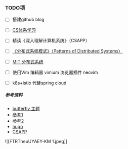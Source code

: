 ### TODO项

- [ ] 搭建github blog
- [ ] [CS体系学习](https://csdiy.wiki/)
- [ ] 精读《深入理解计算机系统》（CSAPP）
- [ ] [《分布式系统模式》（Patterns of Distributed Systems）](https://martinfowler.com/articles/patterns-of-distributed-systems/)
- [ ] [MIT 分布式系统](https://www.bilibili.com/video/BV1R7411t71W?p=1) 
- [ ] 使用Vim 编辑器  vimium 浏览器插件 neovim
- [ ] k8s+istio 代替spring cloud


##### 参考资料
- [butterfly 主题](https://github.com/jerryc127/hexo-theme-butterfly)
- [参考1](https://yafine-blog.cn/posts/4ab2.html)
- [参考2](https://ouoholly.github.io/post/build-github-hexo-butterfly-record/#7-2-3-Post-Front-matter)
- [hugo](https://cloud.tencent.com/developer/article/1769218)
- [CSAPP](https://www.bilibili.com/video/BV1iW411d7hd)


![[FTRTheuUYAEY-KM 1.jpeg]]